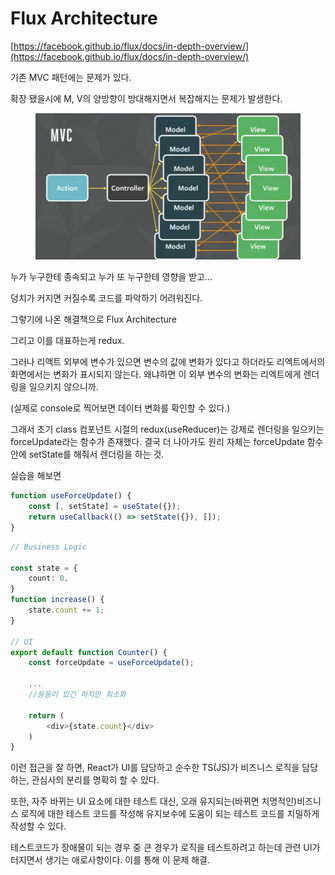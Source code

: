 # Flux Architecture

[https://facebook.github.io/flux/docs/in-depth-overview/](https://facebook.github.io/flux/docs/in-depth-overview/)

기존 MVC 패턴에는 문제가 있다.&#x20;

확장 됐을시에 M, V의 양방향이 방대해지면서 복잡해지는 문제가 발생한다.

<figure><img src="../.gitbook/assets/image.png" alt=""><figcaption></figcaption></figure>

누가 누구한테 종속되고 누가 또 누구한테 영향을 받고...&#x20;

덩치가 커지면 커질수록 코드를 파악하기 어려워진다.



그렇기에 나온 해결책으로 Flux Architecture&#x20;

그리고 이를 대표하는게 redux.



그러나 리액트 외부에 변수가 있으면 변수의 값에 변화가 있다고 하더라도 리엑트에서의 화면에서는 변화가 표시되지 않는다. 왜냐하면 이 외부 변수의 변화는 리엑트에게 렌더링을 일으키지 않으니까.

(실제로 console로 찍어보면 데이터 변화를 확인할 수 있다.)



그래서 초기 class 컴포넌트 시절의 redux(useReducer)는 강제로 렌더링을 일으키는 forceUpdate라는 함수가 존재했다. 결국 더 나아가도 원리 자체는 forceUpdate 함수 안에 setState를 해줘서 렌더링을 하는 것.



실습을 해보면

```typescript
function useForceUpdate() {
	const [, setState] = useState({});
	return useCallback(() => setState({}), []);
}
```

```typescript
// Business Logic

const state = {
    count: 0,
}
function increase() {
    state.count += 1;
}

// UI
export default function Counter() {
    const forceUpdate = useForceUpdate();
    
    ...
    //등등이 있긴 하지만 최소화
    
    return (
        <div>{state.count}</div>
    )
}
```



이런 접근을 잘 하면, React가 UI를 담당하고 순수한 TS(JS)가 비즈니스 로직을 담당하는, 관심사의 분리를 명확히 할 수 있다.



또한, 자주 바뀌는 UI 요소에 대한 테스트 대신, 오래 유지되는(바뀌면 치명적인)비즈니스 로직에 대한 테스트 코드를 작성해 유지보수에 도움이 되는 테스트 코드를 치밀하게 작성할 수 있다.



테스트코드가 장애물이 되는 경우 중 큰 경우가 로직을 테스트하려고 하는데 관련 UI가 터지면서 생기는 애로사항이다. 이를 통해 이 문제 해결.















